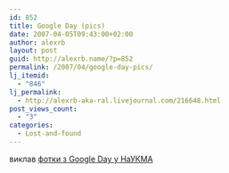 ```yaml
---
id: 852
title: Google Day (pics)
date: 2007-04-05T09:43:00+02:00
author: alexrb
layout: post
guid: http://alexrb.name/?p=852
permalink: /2007/04/google-day-pics/
lj_itemid:
  - "846"
lj_permalink:
  - http://alexrb-aka-ral.livejournal.com/216648.html
post_views_count:
  - "3"
categories:
  - Lost-and-found
---
```

виклав [фотки з Google Day у НаУКМА](http://picasaweb.google.ru/alex.riabtsev/GoogleDayNaUKMA280307)
